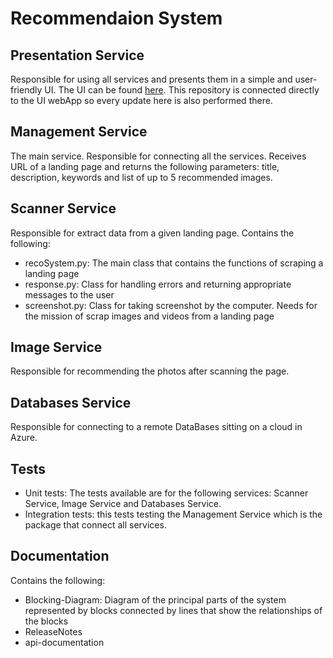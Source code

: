 
# Recommendaion System

## Presentation Service
Responsible for using all services and presents them in a simple and user-friendly UI.
The UI can be found [here](https://scannerwebapp.azurewebsites.net/).
This repository is connected directly to the UI webApp so every update here is also performed there.

## Management Service 
The main service. Responsible for connecting all the services. Receives URL of a landing page and returns the following parameters: title, description, keywords and list of up to 5 recommended images. 

## Scanner Service
Responsible for extract data from a given landing page.
Contains the following:
- recoSystem.py: The main class that contains the functions of scraping a landing page
- response.py: Class for handling errors and returning appropriate messages to the user
- screenshot.py: Class for taking screenshot by the computer. Needs for the mission of scrap images and videos from a landing page

## Image Service
Responsible for recommending the photos after scanning the page.

## Databases Service
Responsible for connecting to a remote DataBases sitting on a cloud in Azure.

## Tests
- Unit tests: The tests available are for the following services: Scanner Service, Image Service and Databases Service.
- Integration tests: this tests testing the Management Service which is the package that connect all services.

## Documentation
Contains the following:
- Blocking-Diagram: Diagram of the principal parts of the system represented by blocks connected by lines that show the relationships of the blocks
- ReleaseNotes
- api-documentation



